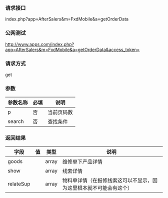 ### **请求接口**
index.php?app=AfterSalers&m=FxdMobile&a=getOrderData



### **公网测试**
http://www.apps.com/index.php?app=AfterSalers&m=FxdMobile&a=getOrderData&access_token=

### **请求方式**
get


### **参数**
| 参数名称  |必填|     说明      |
|------|-----|------|
| p| 否 |   当前页码数|
| search| 否 |   查找条件|

### **返回结果**
|字段        |值          |类型    |说明        |
| ---------  |--------    |-------- |--------  |
| goods|  | array  |维修单下产品详情|
| show|  | array  |线索详情|
| relateSup|  | array  |物料单详情（在报修线索这可以不显示，因为这里根本就不可能会有这个）|
